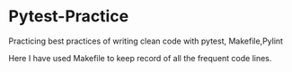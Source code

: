 # Pytest-Practice
Practicing best practices of writing clean code with pytest, Makefile,Pylint

Here I have used Makefile to keep record of all the frequent code lines.